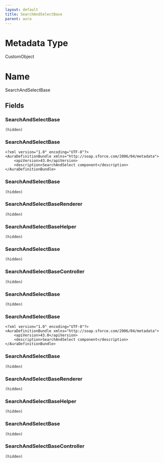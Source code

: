 ```yaml
---
layout: default
title: SearchAndSelectBase
parent: aura
---
```

# Metadata Type
CustomObject

# Name
SearchAndSelectBase
## Fields
### SearchAndSelectBase

```
(hidden)
```
### SearchAndSelectBase

```
<?xml version="1.0" encoding="UTF-8"?>
<AuraDefinitionBundle xmlns="http://soap.sforce.com/2006/04/metadata">
    <apiVersion>43.0</apiVersion>
    <description>SearchAndSelect component</description>
</AuraDefinitionBundle>
```
### SearchAndSelectBase

```
(hidden)
```
### SearchAndSelectBaseRenderer

```
(hidden)
```
### SearchAndSelectBaseHelper

```
(hidden)
```
### SearchAndSelectBase

```
(hidden)
```
### SearchAndSelectBaseController

```
(hidden)
```
### SearchAndSelectBase

```
(hidden)
```
### SearchAndSelectBase

```
<?xml version="1.0" encoding="UTF-8"?>
<AuraDefinitionBundle xmlns="http://soap.sforce.com/2006/04/metadata">
    <apiVersion>43.0</apiVersion>
    <description>SearchAndSelect component</description>
</AuraDefinitionBundle>
```
### SearchAndSelectBase

```
(hidden)
```
### SearchAndSelectBaseRenderer

```
(hidden)
```
### SearchAndSelectBaseHelper

```
(hidden)
```
### SearchAndSelectBase

```
(hidden)
```
### SearchAndSelectBaseController

```
(hidden)
```
